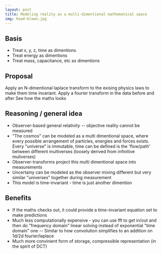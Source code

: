 ```yaml
---
layout: post
title: Modeling reality as a multi-dimentional mathematical space
img: head-blown.jpg
---
```


Basis
---
- Treat x, y, z, time as dimentions
- Treat energy as dimentions
- Treat mass, capacitance, etc as dimentions

Proposal
---
Apply an N-dimentional laplace transform to the exising physics laws to make them time invariant.
Apply a fourier transform in the data before and after
See how the maths looks

Reasoning / general idea
---
- Observer-based general relativity -- objective reality cannot be measured
- "The cosmos" can be modeled as a multi dimentional space, where every possible arrangement of particles, energies and forces exists. Every "universe" is immutable, time can be defined is the 'flow/path' between different multiverses (loosely derived from infinitive muliverses)
- Observer-transforms project this multi dimentional space into measurements
- Uncertainy can be modeled as the observer mixing different but very similar "universes" together during measurement
- This model is time-invariant - time is just another dimention

Benefits
---
- If the maths checks out, it could provide a time-invariant equation set to make predictions
- Much less computationally expensive - you can use fft to get in/out and then do "frequency domain" linear solving instead of exponential "time domain" one
-- Similar to how convolution simplifies to an addition on 1d/2d fourier/laplace
- Much more convinient form of storage, compressible representation (in the spirit of DCT)
